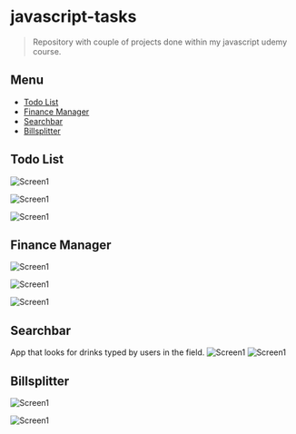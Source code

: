 # javascript-tasks
> Repository with couple of projects done within my javascript udemy course.

## Menu
* [Todo List](#todolist)
* [Finance Manager](#financemanager)
* [Searchbar](#searchbar)
* [Billsplitter](#billsplitter)




## Todo List

![Screen1](./todo-list/todolist1.png)

![Screen1](./todo-list/todolist2.png)

![Screen1](./todo-list/todolist3.png)


## Finance Manager

![Screen1](./finance-manager/financemanager1.png)

![Screen1](./finance-manager/financemanager3.png)

![Screen1](./finance-manager/financemanager4.png)

## Searchbar

App that looks for drinks typed by users in the field.
![Screen1](./searchbar/searchbar1.png)
![Screen1](./searchbar/searchbar2.png)

## Billsplitter

![Screen1](./bills-tips-calculator/billsplitter1.png)

![Screen1](./bills-tips-calculator/billsplitter2.png)



